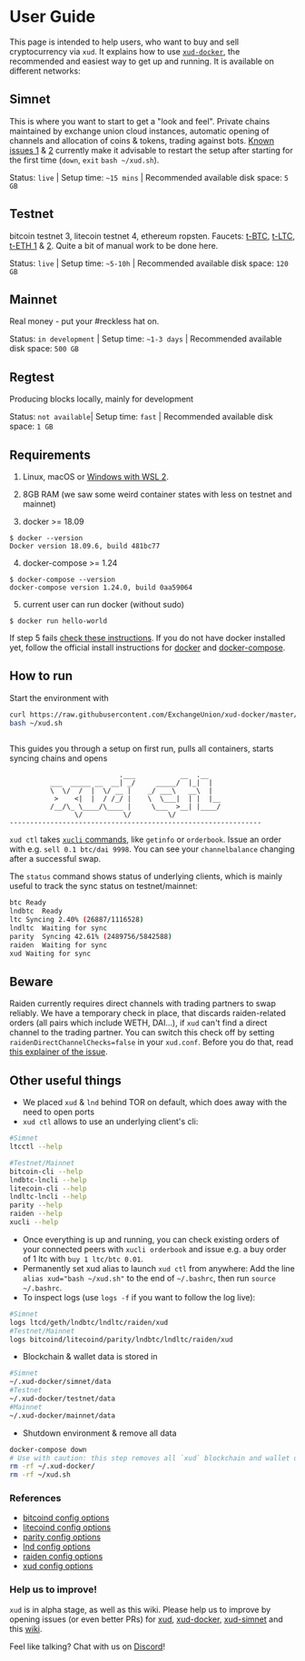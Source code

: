 # User Guide

This page is intended to help users, who want to buy and sell cryptocurrency via `xud`. It explains how to use [`xud-docker`](https://github.com/ExchangeUnion/xud-docker), the recommended and easiest way to get up and running. It is available on different networks:

## Simnet
This is where you want to start to get a "look and feel". Private chains maintained by exchange union cloud instances, automatic opening of channels and allocation of coins & tokens, trading against bots. [Known issues 1](https://github.com/ExchangeUnion/xud-docker/issues/82) & [2](https://github.com/ExchangeUnion/xud-docker/issues/87) currently make it advisable to restart the setup after starting for the first time (`down`, `exit` `bash ~/xud.sh`).

Status: `live` | Setup time: `~15 mins` | Recommended available disk space: `5 GB`

## Testnet
bitcoin testnet 3, litecoin testnet 4, ethereum ropsten. Faucets: [t-BTC](https://coinfaucet.eu/en/btc-testnet/), [t-LTC](https://faucet.xblau.com/), [t-ETH 1](https://faucet.ropsten.be/) & [2](https://faucet.metamask.io/). Quite a bit of manual work to be done here.

Status: `live` | Setup time: `~5-10h` | Recommended available disk space: `120 GB`

## Mainnet
Real money - put your #reckless hat on.

Status: `in development` | Setup time: `~1-3 days` | Recommended available disk space: `500 GB`

## Regtest
Producing blocks locally, mainly for development

Status: `not available`| Setup time: `fast` | Recommended available disk space: `1 GB`

## Requirements

1. Linux, macOS or [Windows with WSL 2](https://docs.microsoft.com/en-us/windows/wsl/wsl2-install).

2. 8GB RAM (we saw some weird container states with less on testnet and mainnet)

3. docker >= 18.09
```
$ docker --version
Docker version 18.09.6, build 481bc77
```
4. docker-compose >= 1.24
```
$ docker-compose --version
docker-compose version 1.24.0, build 0aa59064
```
5. current user can run docker (without sudo)
```
$ docker run hello-world
```
If step 5 fails [check these instructions](https://docs.docker.com/install/linux/linux-postinstall/). If you do not have docker installed yet, follow the official install instructions for [docker](https://docs.docker.com/install/) and [docker-compose](https://docs.docker.com/compose/install/).


## How to run

Start the environment with
```bash
curl https://raw.githubusercontent.com/ExchangeUnion/xud-docker/master/xud.sh -o ~/xud.sh
bash ~/xud.sh
 
```
This guides you through a setup on first run, pulls all containers, starts syncing chains and opens
```
                           .___           __  .__   
          ___  _____ __  __| _/     _____/  |_|  |  
          \  \/  /  |  \/ __ |    _/ ___\   __\  |  
           >    <|  |  / /_/ |    \  \___|  | |  |__
          /__/\_ \____/\____ |     \___  >__| |____/
                \/          \/         \/           
--------------------------------------------------------------
```
`xud ctl` takes [`xucli` commands](https://api.exchangeunion.com), like `getinfo` or `orderbook`. Issue an order with e.g. `sell 0.1 btc/dai 9998`. You can see your `channelbalance` changing after a successful swap.

The `status` command shows status of underlying clients, which is mainly useful to track the sync status on testnet/mainnet:
```bash
btc	Ready
lndbtc	Ready
ltc	Syncing 2.40% (26887/1116528)
lndltc	Waiting for sync
parity	Syncing 42.61% (2489756/5842588)
raiden	Waiting for sync
xud	Waiting for sync
```
## Beware

Raiden currently requires direct channels with trading partners to swap reliably. We have a temporary check in place, that discards raiden-related orders (all pairs which include WETH, DAI...), if `xud` can't find a direct channel to the trading partner. You can switch this check off by setting `raidenDirectChannelChecks=false` in your `xud.conf`. Before you do that, read [this explainer of the issue](https://github.com/ExchangeUnion/xud/issues/1068).

## Other useful things

* We placed `xud` & `lnd` behind TOR on default, which does away with the need to open ports
* `xud ctl` allows to use an underlying client's cli:
```bash
#Simnet
ltcctl --help

#Testnet/Mainnet
bitcoin-cli --help
lndbtc-lncli --help
litecoin-cli --help
lndltc-lncli --help
parity --help
raiden --help
xucli --help
```
* Once everything is up and running, you can check existing orders of your connected peers with `xucli orderbook` and issue e.g. a buy order of 1 ltc with `buy 1 ltc/btc 0.01`.
* Permanently set xud alias to launch `xud ctl` from anywhere:
Add the line `alias xud="bash ~/xud.sh"` to the end of `~/.bashrc`, then run `source ~/.bashrc`.
* To inspect logs (use `logs -f` if you want to follow the log live):
```bash
#Simnet
logs ltcd/geth/lndbtc/lndltc/raiden/xud
#Testnet/Mainnet
logs bitcoind/litecoind/parity/lndbtc/lndltc/raiden/xud
```
* Blockchain & wallet data is stored in
```bash
#Simnet
~/.xud-docker/simnet/data
#Testnet
~/.xud-docker/testnet/data
#Mainnet
~/.xud-docker/mainnet/data
```
* Shutdown environment & remove all data
```bash
docker-compose down
# Use with caution: this step removes all `xud` blockchain and wallet data from your system. If you still have channels open or lost your seed mnemonic, you are risking to loose funds.
rm -rf ~/.xud-docker/
rm -rf ~/xud.sh
```

### References
* [bitcoind config options](https://github.com/bitcoin/bitcoin/blob/master/share/examples/bitcoin.conf)
* [litecoind config options](https://litecoin.info/index.php/Litecoin.conf#litecoin.conf_Configuration_File)
* [parity config options](https://wiki.parity.io/Configuring-Parity-Ethereum)
* [lnd config options](https://github.com/lightningnetwork/lnd/blob/master/sample-lnd.conf)
* [raiden config options](https://raiden-network.readthedocs.io/en/stable/config_file.html)
* [xud config options](https://github.com/ExchangeUnion/xud/blob/master/sample-xud.conf)

### Help us to improve!

`xud` is in alpha stage, as well as this wiki. Please help us to improve by opening issues (or even better PRs) for [xud](https://github.com/ExchangeUnion/xud/issues), [xud-docker](https://github.com/ExchangeUnion/xud-docker/issues), [xud-simnet](https://github.com/ExchangeUnion/xud-simnet/issues) and this [wiki](https://github.com/ExchangeUnion/xud-wiki/issues).

Feel like talking? Chat with us on [Discord](https://discord.gg/YgDhMSn)!